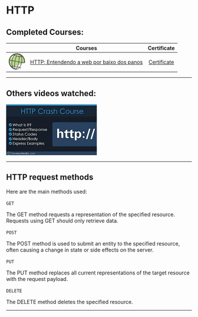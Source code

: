 # HTTP



## Completed Courses:

|  | Courses | Certificate |
|:---:|:---:|:---:|
| ![http](../../img/http-fundamentos.png) | [HTTP: Entendendo a web por baixo dos panos](https://cursos.alura.com.br/course/http-fundamentos) | [Certificate](https://cursos.alura.com.br/certificate/0f452ca5-fc30-41aa-9c7f-8067a3b14c4c)  |

***

## Others videos watched:

 [![HTTP Crash Course & Exploration](../../img/http_crash_course.jpg)](https://www.youtube.com/watch?v=iYM2zFP3Zn0)

***

## HTTP request methods

Here are the main methods used: 

`GET`

The GET method requests a representation of the specified resource. Requests using GET should only retrieve data.

`POST`

The POST method is used to submit an entity to the specified resource, often causing a change in state or side effects on the server.

`PUT`

The PUT method replaces all current representations of the target resource with the request payload.

`DELETE`

The DELETE method deletes the specified resource.

***